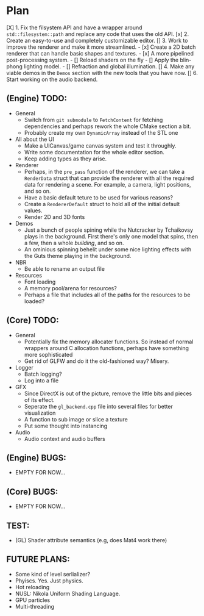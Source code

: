 # Plan 
[X] 1. Fix the filsystem API and have a wrapper around `std::filesystem::path` and replace any code that uses the old API. 
[x] 2. Create an easy-to-use and completely customizable editor.
[] 3. Work to improve the renderer and make it more streamlined. 
    - [x] Create a 2D batch renderer that can handle basic shapes and textures.
    - [x] A more pipelined post-processing system.
    - [] Reload shaders on the fly
    - [] Apply the blin-phong lighting model. 
    - [] Refraction and global illumination. 
[] 4. Make any viable demos in the `Demos` section with the new tools that you have now.
[] 6. Start working on the audio backend.

## (Engine) TODO: 
* General 
    - Switch from `git submodule` to `FetchContent` for fetching dependencies and perhaps rework the whole CMake section a bit.
    - Probably create my own `DynamicArray` instead of the STL one
* All about the UI 
    - Make a UICanvas/game canvas system and test it throughly.
    - Write some documentation for the whole editor section.
    - Keep adding types as they arise.
* Renderer 
    - Perhaps, in the `pre_pass` function of the renderer, we can take a `RenderData` struct that can provide the renderer with all the required data for rendering a scene. For example, a camera, light positions, and so on.
    - Have a basic default teture to be used for various reasons?
    - Create a `RendererDefault` struct to hold all of the initial default values.
    - Render 2D and 3D fonts
* Demos
    - Just a bunch of people spining while the Nutcracker by Tchaikovsy plays in the background. First there's only one model that spins, then a few, then a whole _building_, and so on.
    - An ominious spinning behelit under some nice lighting effects with the Guts theme playing in the background.
* NBR 
    - Be able to rename an output file 
* Resources 
    - Font loading 
    - A memory pool/arena for resources?
    - Perhaps a file that includes all of the paths for the resources to be loaded? 

## (Core) TODO: 
* General
    - Potentially fix the memory allocater functions. So instead of normal wrappers around C allocation functions, perhaps have something more sophisticated
    - Get rid of GLFW and do it the old-fashioned way? Misery.
* Logger 
    - Batch logging? 
    - Log into a file
* GFX 
    - Since DirectX is out of the picture, remove the little bits and pieces of its effect.
    - Seperate the `gl_backend.cpp` file into several files for better visualization
    - A function to sub image or slice a texture 
    - Put some thought into instancing
* Audio 
    - Audio context and audio buffers

## (Engine) BUGS: 
- EMPTY FOR NOW...

## (Core) BUGS: 
- EMPTY FOR NOW...

## TEST: 
- (GL) Shader attribute semantics (e.g, does Mat4 work there)

## FUTURE PLANS: 
- Some kind of level serlializer?
- Phyiscs. Yes. Just physics.
- Hot reloading
- NUSL: Nikola Uniform Shading Language. 
- GPU particles
- Multi-threading
